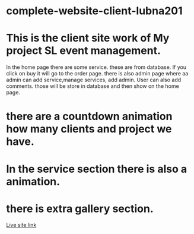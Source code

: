 
# complete-website-client-lubna201

# This is the client site work of My project SL event management.

In the home page there are some service. these are from database. If you click on buy it will go to the order page. there is also admin page where aa admin can add service,manage services, add admin. User can also add comments. those will be store in database and then show on the home page. 

# there are a countdown animation how many clients and project we have.
# In the service section there is also a animation. 
# there is extra gallery section. 


[Live site link](https://rise-and-shine-grocery.web.app)

